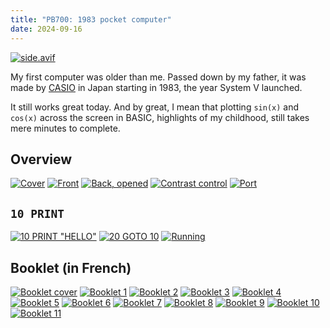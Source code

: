 ```yaml
---
title: "PB700: 1983 pocket computer"
date: 2024-09-16
---
```


[![side.avif](/assets/pb700/side.avif)](/assets/pb700/side.avif)

My first computer was older than me. Passed down by my father, it was made by [CASIO](https://www.casio.com/) in Japan starting in 1983, the year System V launched.

It still works great today. And by great, I mean that plotting `sin(x)` and `cos(x)` across the screen in BASIC, highlights of my childhood, still takes mere minutes to complete.

## Overview

[![Cover](/assets/pb700/cover.avif)](/assets/pb700/cover.avif)
[![Front](/assets/pb700/frontoff.avif)](/assets/pb700/frontoff.avif)
[![Back, opened](/assets/pb700/back.avif)](/assets/pb700/back.avif)
[![Contrast control](/assets/pb700/contrast.avif)](/assets/pb700/contrast.avif)
[![Port](/assets/pb700/port.avif)](/assets/pb700/port.avif)

## `10 PRINT`

[![10 PRINT "HELLO"](/assets/pb700/10.avif)](/assets/pb700/10.avif)
[![20 GOTO 10](/assets/pb700/20.avif)](/assets/pb700/20.avif)
[![Running](/assets/pb700/run.avif)](/assets/pb700/run.avif)

## Booklet (in French)

[![Booklet cover](/assets/pb700/manual0.avif)](/assets/pb700/manual0.avif)
[![Booklet 1](/assets/pb700/manual1.avif)](/assets/pb700/manual1.avif)
[![Booklet 2](/assets/pb700/manual2.avif)](/assets/pb700/manual2.avif)
[![Booklet 3](/assets/pb700/manual3.avif)](/assets/pb700/manual3.avif)
[![Booklet 4](/assets/pb700/manual4.avif)](/assets/pb700/manual4.avif)
[![Booklet 5](/assets/pb700/manual5.avif)](/assets/pb700/manual5.avif)
[![Booklet 6](/assets/pb700/manual6.avif)](/assets/pb700/manual6.avif)
[![Booklet 7](/assets/pb700/manual7.avif)](/assets/pb700/manual7.avif)
[![Booklet 8](/assets/pb700/manual8.avif)](/assets/pb700/manual8.avif)
[![Booklet 9](/assets/pb700/manual9.avif)](/assets/pb700/manual9.avif)
[![Booklet 10](/assets/pb700/manual10.avif)](/assets/pb700/manual10.avif)
[![Booklet 11](/assets/pb700/manual11.avif)](/assets/pb700/manual11.avif)

